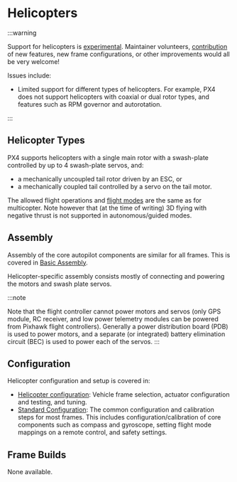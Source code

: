# Helicopters

<LinkedBadge type="warning" text="Experimental" url="../airframes/#experimental-vehicles"/>

:::warning

Support for helicopters is [experimental](../airframes/index.md#experimental-vehicles). Maintainer volunteers, [contribution](../contribute/index.md) of new features, new frame configurations, or other improvements would all be very welcome!

Issues include:

- Limited support for different types of helicopters. For example, PX4 does not support helicopters with coaxial or dual rotor types, and features such as RPM governor and autorotation.

:::

<!-- image here please of PX4 helicopter -->

## Helicopter Types

PX4 supports helicopters with a single main rotor with a swash-plate controlled by up to 4 swash-plate servos, and:

- a mechanically uncoupled tail rotor driven by an ESC, or
- a mechanically coupled tail controlled by a servo on the tail motor.

The allowed flight operations and [flight modes](../flight_modes_mc/index.md) are the same as for multicopter. Note however that (at the time of writing) 3D flying with negative thrust is not supported in autonomous/guided modes.

## Assembly

Assembly of the core autopilot components are similar for all frames. This is covered in [Basic Assembly](../assembly/index.md).

Helicopter-specific assembly consists mostly of connecting and powering the motors and swash plate servos.

:::note

Note that the flight controller cannot power motors and servos (only GPS module, RC receiver, and low power telemetry modules can be powered from Pixhawk flight controllers). Generally a power distribution board (PDB) is used to power motors, and a separate (or integrated) battery elimination circuit (BEC) is used to power each of the servos.
:::


## Configuration

Helicopter configuration and setup is covered in:

- [Helicopter configuration](../config_heli/index.md): Vehicle frame selection, actuator configuration and testing, and tuning.
- [Standard Configuration](../config/index.md): The common configuration and calibration steps for most frames. This includes configuration/calibration of core components such as compass and gyroscope, setting flight mode mappings on a remote control, and safety settings.

## Frame Builds

None available.
